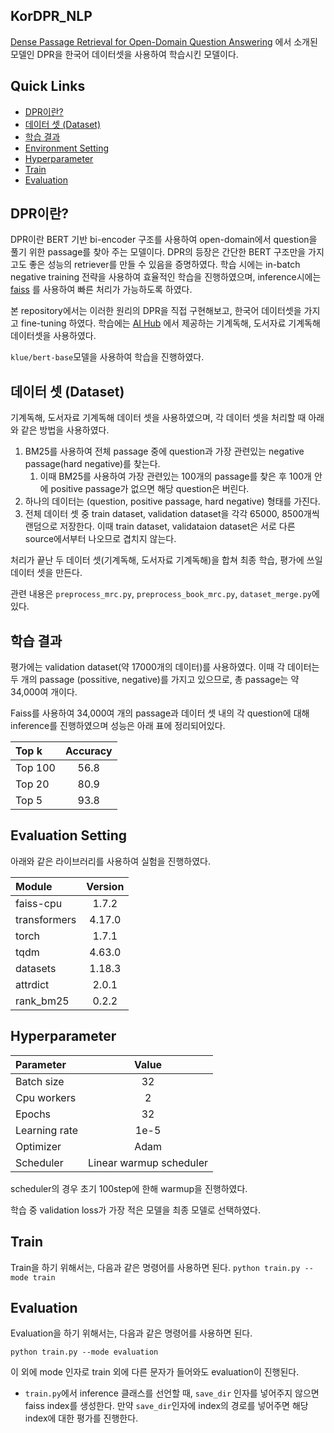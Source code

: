 ## KorDPR_NLP 

[Dense Passage Retrieval for Open-Domain Question Answering](https://arxiv.org/abs/2004.04906) 에서 소개된 모델인 DPR을 한국어 데이터셋을 사용하여 학습시킨 모델이다.

## Quick Links

  - [DPR이란?](#what_is_dpr)
  - [데이터 셋 (Dataset)](#dataset)
  - [학습 결과](#result)
  - [Environment Setting](#environment_setting)
  - [Hyperparameter](#hyperparameter)
  - [Train](#train)
  - [Evaluation](#evaluation)

## DPR이란?

DPR이란 BERT 기반 bi-encoder 구조를 사용하여 open-domain에서 question을 풀기 위한 passage를 찾아 주는 모델이다. 
DPR의 등장은 간단한 BERT 구조만을 가지고도 좋은 성능의 retriever를 만들 수 있음을 증명하였다. 
학습 시에는 in-batch negative training 전략을 사용하여 효율적인 학습을 진행하였으며, inference시에는 [faiss](https://github.com/facebookresearch/faiss) 를 사용하여 빠른 처리가 가능하도록 하였다.

본 repository에서는 이러한 원리의 DPR을 직접 구현해보고, 한국어 데이터셋을 가지고 fine-tuning 하였다. 학습에는 [AI Hub](https://aihub.or.kr/aihub-data/natural-language/about) 에서 제공하는 기계독해, 도서자료 기계독해 데이터셋을 사용하였다.

`klue/bert-base`모델을 사용하여 학습을 진행하였다.

## 데이터 셋 (Dataset)

기계독해, 도서자료 기계독해 데이터 셋을 사용하였으며, 각 데이터 셋을 처리할 때 아래와 같은 방법을 사용하였다.

1. BM25를 사용하여 전체 passage 중에 question과 가장 관련있는 negative passage(hard negative)를 찾는다.
   1. 이때 BM25를 사용하여 가장 관련있는 100개의 passage를 찾은 후 100개 안에 positive passage가 없으면 해당 question은 버린다.
2. 하나의 데이터는 (question, positive passage, hard negative) 형태를 가진다.
3. 전체 데이터 셋 중 train dataset, validation dataset을 각각 65000, 8500개씩 랜덤으로 저장한다.
이때 train dataset, validataion dataset은 서로 다른 source에서부터 나오므로 겹치지 않는다.

처리가 끝난 두 데이터 셋(기계독해, 도서자료 기계독해)을 합쳐 최종 학습, 평가에 쓰일 데이터 셋을 만든다.

관련 내용은 `preprocess_mrc.py`, `preprocess_book_mrc.py`, `dataset_merge.py`에 있다.

## 학습 결과
평가에는 validation dataset(약 17000개의 데이터)를 사용하였다.
이때 각 데이터는 두 개의 passage (possitive, negative)를 가지고 있으므로, 총 passage는 약 34,000여 개이다.

Faiss를 사용하여 34,000여 개의 passage과 데이터 셋 내의 각 question에 대해 inference를 진행하였으며 성능은 아래 표에 정리되어있다.

| Top k   | Accuracy |
|:--------|:--------:|
| Top 100 |   56.8   |
| Top 20  |   80.9   |
| Top 5   |   93.8   |

## Evaluation Setting
아래와 같은 라이브러리를 사용하여 실험을 진행하였다.

| Module       | Version |
|:-------------|:-------:|
| faiss-cpu    |  1.7.2  |
| transformers | 4.17.0  |
| torch        |  1.7.1  |
| tqdm         | 4.63.0  |
| datasets     | 1.18.3  |
| attrdict     |  2.0.1  |
| rank_bm25    |  0.2.2  |

## Hyperparameter

| Parameter     |          Value          |
|:--------------|:-----------------------:|
| Batch size    |           32            |
| Cpu workers   |            2            |
| Epochs        |           32            |
| Learning rate |          1e-5           |
| Optimizer     |          Adam           |
| Scheduler     | Linear warmup scheduler |

scheduler의 경우 초기 100step에 한해 warmup을 진행하였다.

학습 중 validation loss가 가장 적은 모델을 최종 모델로 선택하였다.

## Train

Train을 하기 위해서는, 다음과 같은 명령어를 사용하면 된다.
 `python train.py --mode train`

## Evaluation

Evaluation을 하기 위해서는, 다음과 같은 명령어를 사용하면 된다.

 `python train.py --mode evaluation`

이 외에 mode 인자로 train 외에 다른 문자가 들어와도 evaluation이 진행된다.


* `train.py`에서 inference 클래스를 선언할 때, `save_dir` 인자를 넣어주지 않으면 faiss index를 생성한다.
만약 `save_dir`인자에 index의 경로를 넣어주면 해당 index에 대한 평가를 진행한다.



